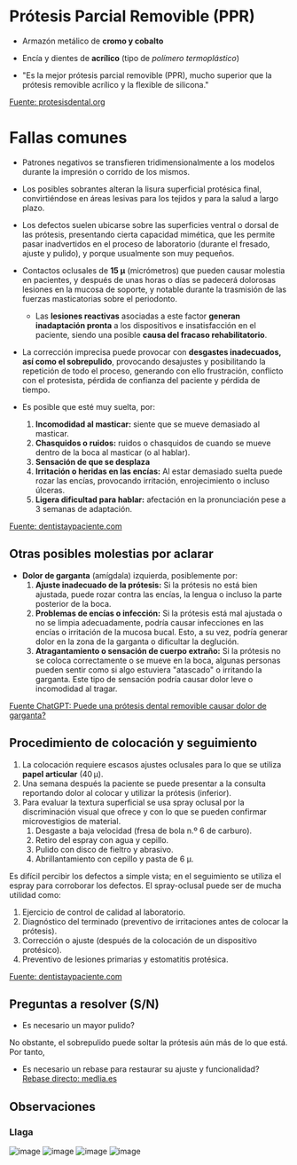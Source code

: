 # Prótesis Parcial Removible (PPR)

* Armazón metálico de **cromo y cobalto**
* Encía y dientes de **acrílico** (tipo de *polímero termoplástico*)

* "Es la mejor prótesis parcial removible (PPR), mucho superior que la prótesis removible acrílico y la flexible de silicona."

[Fuente: protesisdental.org](https://www.protesisdental.org/protesis-dentales-removibles.html)

# Fallas comunes

* Patrones negativos se transfieren tridimensionalmente a los modelos durante la impresión o corrido de los mismos.
* Los posibles sobrantes alteran la lisura superficial protésica final, convirtiéndose en áreas lesivas para los tejidos y para la salud a largo plazo.
* Los defectos suelen ubicarse sobre las superficies ventral o dorsal de las prótesis, presentando cierta capacidad mimética, que les permite pasar inadvertidos en el proceso de laboratorio (durante el fresado, ajuste y pulido), y porque usualmente son muy pequeños.
*  Contactos oclusales de **15 μ** (micrómetros) que pueden causar molestia en pacientes, y después de unas horas o días se padecerá dolorosas lesiones en la mucosa de soporte, y notable durante la trasmisión de las fuerzas masticatorias sobre el periodonto.
    * Las **lesiones reactivas** asociadas a este factor **generan inadaptación pronta** a los dispositivos e insatisfacción en el paciente, siendo una posible **causa del fracaso rehabilitatorio**.
* La corrección imprecisa puede provocar con **desgastes inadecuados, así como el sobrepulido**, provocando desajustes y posibilitando la repetición de todo el proceso, generando con ello frustración, conflicto con el protesista, pérdida de confianza del paciente y pérdida de tiempo.

* Es posible que esté muy suelta, por:
    1. **Incomodidad al masticar:** siente que se mueve demasiado al masticar.
    2. **Chasquidos o ruidos:** ruidos o chasquidos de cuando se mueve dentro de la boca al masticar (o al hablar). 
    3. **Sensación de que se desplaza**
    4. **Irritación o heridas en las encías:** Al estar demasiado suelta puede rozar las encías, provocando irritación, enrojecimiento o incluso úlceras.
    5. **Ligera dificultad para hablar:** afectación en la pronunciación pese a 3 semanas de adaptación.

[Fuente: dentistaypaciente.com](https://dentistaypaciente.com/sonriendo-al-futuro-119.html)

## Otras posibles molestias por aclarar

* **Dolor de garganta** (amígdala) izquierda, posiblemente por: 
    1. **Ajuste inadecuado de la prótesis:** Si la prótesis no está bien ajustada, puede rozar contra las encías, la lengua o incluso la parte posterior de la boca.
    3. **Problemas de encías o infección:** Si la prótesis está mal ajustada o no se limpia adecuadamente, podría causar infecciones en las encías o irritación de la mucosa bucal. Esto, a su vez, podría generar dolor en la zona de la garganta o dificultar la deglución.
    2. **Atragantamiento o sensación de cuerpo extraño:** Si la prótesis no se coloca correctamente o se mueve en la boca, algunas personas pueden sentir como si algo estuviera "atascado" o irritando la garganta. Este tipo de sensación podría causar dolor leve o incomodidad al tragar.
    
[Fuente ChatGPT: Puede una prótesis dental removible causar dolor de garganta?](chatgpt.com)

## Procedimiento de colocación y seguimiento

1. La colocación requiere escasos ajustes oclusales para lo que se utiliza **papel articular** (40 μ).
2. Una semana después la paciente se puede presentar a la consulta reportando dolor al colocar y utilizar la prótesis (inferior).
3. Para evaluar la textura superficial se usa spray oclusal por la discriminación visual que ofrece y con lo que se pueden confirmar microvestigios de material. 
    1. Desgaste a baja velocidad (fresa de bola n.º 6 de carburo).
    2. Retiro del espray con agua y cepillo.
    3. Pulido con disco de fieltro y abrasivo.
    4. Abrillantamiento con cepillo y pasta de 6 µ.
    
Es difícil percibir los defectos a simple vista; en el seguimiento se utiliza el espray para corroborar los defectos. El spray-oclusal puede ser de mucha utilidad como:

  1. Ejercicio de control de calidad al laboratorio.
  2. Diagnóstico del terminado (preventivo de irritaciones antes de colocar la prótesis).
  3. Corrección o ajuste (después de la colocación de un dispositivo protésico).
  4. Preventivo de lesiones primarias y estomatitis protésica.
  
[Fuente: dentistaypaciente.com](https://dentistaypaciente.com/sonriendo-al-futuro-119.html)

## Preguntas a resolver (S/N)

- Es necesario un mayor pulido?

No obstante, el sobrepulido puede soltar la prótesis aún más de lo que está. Por tanto, 
 
- Es necesario un rebase para restaurar su ajuste y funcionalidad? \
[Rebase directo: medlia.es](https://medlia.es/salud/cuidado-bucal-y-dental/rebases-dentales/)


## Observaciones

### Llaga
![image](_img/llaga-protesis-dental-ma-1.jpeg)
![image](_img/llaga-protesis-dental-ma-2.jpeg)
![image](_img/llaga-protesis-dental-ma-causa-1.jpeg)
![image](_img/protesis-dental-ma-por-pulir-1.jpeg)


